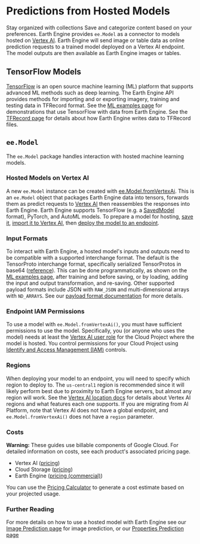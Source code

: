  
#  Predictions from Hosted Models 
Stay organized with collections  Save and categorize content based on your preferences. 
Earth Engine provides `ee.Model` as a connector to models hosted on [Vertex AI](https://cloud.google.com/vertex-ai/docs/start/introduction-unified-platform). Earth Engine will send image or table data as online prediction requests to a trained model deployed on a Vertex AI endpoint. The model outputs are then available as Earth Engine images or tables.
## TensorFlow Models
[TensorFlow](https://www.tensorflow.org/) is an open source machine learning (ML) platform that supports advanced ML methods such as deep learning. The Earth Engine API provides methods for importing and or exporting imagery, training and testing data in TFRecord format. See the [ML examples page](https://developers.google.com/earth-engine/guides/ml_examples) for demonstrations that use TensorFlow with data from Earth Engine. See the [TFRecord page](https://developers.google.com/earth-engine/guides/tfrecord) for details about how Earth Engine writes data to TFRecord files.
## `ee.Model`
The `ee.Model` package handles interaction with hosted machine learning models.
### Hosted Models on Vertex AI
A new `ee.Model` instance can be created with [ee.Model.fromVertexAi](https://developers.google.com/earth-engine/apidocs/ee-model-fromvertexai). This is an `ee.Model` object that packages Earth Engine data into tensors, forwards them as predict requests to [Vertex AI](https://cloud.google.com/vertex-ai) then reassembles the responses into Earth Engine.
Earth Engine supports TensorFlow (e.g. a [SavedModel](https://www.tensorflow.org/guide/saved_model#save_and_restore_models) format), PyTorch, and AutoML models. To prepare a model for hosting, [save it](https://cloud.google.com/vertex-ai/docs/training/exporting-model-artifacts), [import it to Vertex AI](https://cloud.google.com/vertex-ai/docs/model-registry/import-model), then [deploy the model to an endpoint](https://cloud.google.com/vertex-ai/docs/predictions/get-predictions#deploy_a_model_to_an_endpoint).
### Input Formats
To interact with Earth Engine, a hosted model's inputs and outputs need to be compatible with a supported interchange format. The default is the TensorProto interchange format, specifically serialized TensorProtos in base64 ([reference](https://cloud.google.com/vertex-ai/docs/general/base64)). This can be done programmatically, as shown on the [ML examples page](https://developers.google.com/earth-engine/guides/ml_examples), after training and before saving, or by loading, adding the input and output transformation, and re-saving. Other supported payload formats include JSON with `RAW_JSON` and multi-dimensional arrays with `ND_ARRAYS`. See our [payload format documentation](https://developers.google.com/earth-engine/guides/ee-vertex-payload-formats) for more details.
### Endpoint IAM Permissions
To use a model with `ee.Model.fromVertexAi()`, you must have sufficient permissions to use the model. Specifically, you (or anyone who uses the model) needs at least the [Vertex AI user role](https://cloud.google.com/vertex-ai/docs/general/access-control#aiplatform.user) for the Cloud Project where the model is hosted. You control permissions for your Cloud Project using [Identify and Access Management (IAM)](https://cloud.google.com/iam) controls.
### Regions
When deploying your model to an endpoint, you will need to specify which region to deploy to. The `us-central1` region is recommended since it will likely perform best due to proximity to Earth Engine servers, but almost any region will work. See the [Vertex AI location docs](https://cloud.google.com/vertex-ai/docs/general/locations) for details about Vertex AI regions and what features each one supports.
If you are migrating from AI Platform, note that Vertex AI does not have a global endpoint, and `ee.Model.fromVertexAi()` does not have a `region` parameter.
### Costs
**Warning:** These guides use billable components of Google Cloud.
For detailed information on costs, see each product's associated pricing page.
  * Vertex AI ([pricing](https://cloud.google.com/vertex-ai/pricing))
  * Cloud Storage ([pricing](https://cloud.google.com/storage/pricing))
  * Earth Engine ([pricing (commercial)](https://earthengine.google.com/commercial))


You can use the [Pricing Calculator](https://cloud.google.com/products/calculator) to generate a cost estimate based on your projected usage.
### Further Reading
For more details on how to use a hosted model with Earth Engine see our [Image Prediction page](https://developers.google.com/earth-engine/guides/ee-vertex-image-predictions) for image prediction, or our [Properties Prediction page](https://developers.google.com/earth-engine/guides/ee-vertex-property-predictions)
